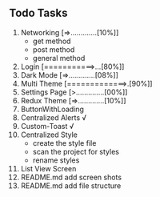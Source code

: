 ## Todo Tasks

1. Networking            [=>.............[10%]]
    - get method
    - post method
    - general method
2. Login                 [===========>...[80%]]
3. Dark Mode             [=>.............[08%]]
4. Multi Theme           [=============>.[90%]]
5. Settings Page         [>..............[00%]]
6. Redux Theme           [=>.............[10%]]
7. ButtonWithLoading
8. Centralized Alerts √
9. Custom-Toast √
10. Centralized Style
    - create the style file
    - scan the project for styles
    - rename styles
11. List View Screen
12. README.md add screen shots
13. README.md add file structure